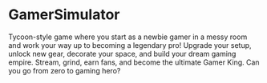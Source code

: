 # GamerSimulator
Tycoon-style game where you start as a newbie gamer in a messy room and work your way up to becoming a legendary pro! Upgrade your setup, unlock new gear, decorate your space, and build your dream gaming empire. Stream, grind, earn fans, and become the ultimate Gamer King. Can you go from zero to gaming hero?

